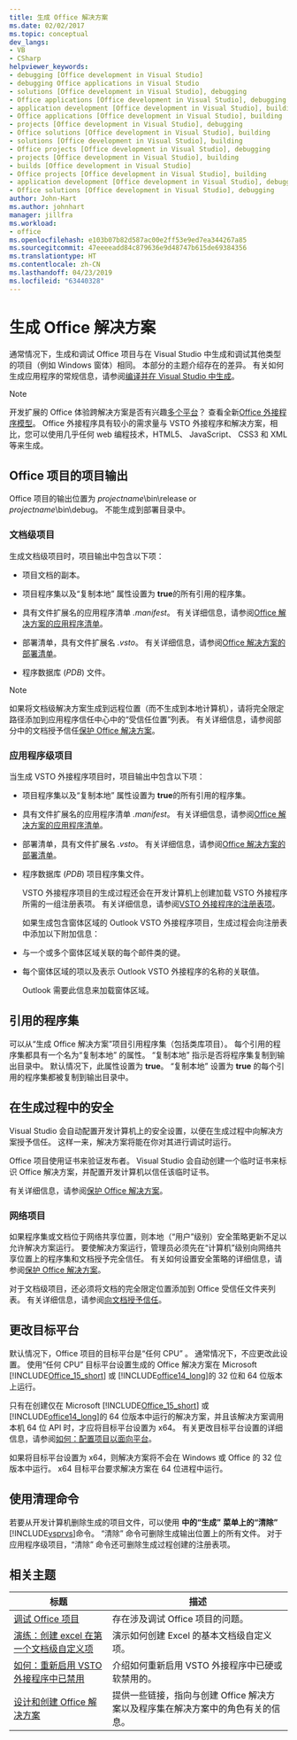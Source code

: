 ```yaml
---
title: 生成 Office 解决方案
ms.date: 02/02/2017
ms.topic: conceptual
dev_langs:
- VB
- CSharp
helpviewer_keywords:
- debugging [Office development in Visual Studio]
- debugging Office applications in Visual Studio
- solutions [Office development in Visual Studio], debugging
- Office applications [Office development in Visual Studio], debugging
- application development [Office development in Visual Studio], building
- Office applications [Office development in Visual Studio], building
- projects [Office development in Visual Studio], debugging
- Office solutions [Office development in Visual Studio], building
- solutions [Office development in Visual Studio], building
- Office projects [Office development in Visual Studio], debugging
- projects [Office development in Visual Studio], building
- builds [Office development in Visual Studio]
- Office projects [Office development in Visual Studio], building
- application development [Office development in Visual Studio], debugging
- Office solutions [Office development in Visual Studio], debugging
author: John-Hart
ms.author: johnhart
manager: jillfra
ms.workload:
- office
ms.openlocfilehash: e103b07b82d587ac00e2ff53e9ed7ea344267a85
ms.sourcegitcommit: 47eeeeadd84c879636e9d48747b615de69384356
ms.translationtype: HT
ms.contentlocale: zh-CN
ms.lasthandoff: 04/23/2019
ms.locfileid: "63440328"
---
```

# <a name="build-office-solutions"></a>生成 Office 解决方案
  通常情况下，生成和调试 Office 项目与在 Visual Studio 中生成和调试其他类型的项目（例如 Windows 窗体）相同。 本部分的主题介绍存在的差异。 有关如何生成应用程序的常规信息，请参阅[编译并在 Visual Studio 中生成](../ide/compiling-and-building-in-visual-studio.md)。

> [!NOTE]
> 开发扩展的 Office 体验跨解决方案是否有兴趣[多个平台](https://dev.office.com/add-in-availability)？ 查看全新[Office 外接程序模型](https://dev.office.com/docs/add-ins/overview/office-add-ins)。 Office 外接程序具有较小的需求量与 VSTO 外接程序和解决方案，相比，您可以使用几乎任何 web 编程技术，HTML5、 JavaScript、 CSS3 和 XML 等来生成。

## <a name="project-output-for-office-projects"></a>Office 项目的项目输出
 Office 项目的输出位置为 *projectname*\bin\release or *projectname*\bin\debug。 不能生成到部署目录中。

### <a name="document-level-projects"></a>文档级项目
 生成文档级项目时，项目输出中包含以下项：

- 项目文档的副本。

- 项目程序集以及“复制本地”  属性设置为 **true**的所有引用的程序集。

- 具有文件扩展名的应用程序清单 *.manifest*。 有关详细信息，请参阅[Office 解决方案的应用程序清单](../vsto/application-manifests-for-office-solutions.md)。

- 部署清单，具有文件扩展名 *.vsto*。 有关详细信息，请参阅[Office 解决方案的部署清单](../vsto/deployment-manifests-for-office-solutions.md)。

- 程序数据库 (*PDB*) 文件。

> [!NOTE]
> 如果将文档级解决方案生成到远程位置（而不生成到本地计算机），请将完全限定路径添加到应用程序信任中心中的“受信任位置”列表。 有关详细信息，请参阅部分中的文档授予信任[保护 Office 解决方案](../vsto/securing-office-solutions.md)。

### <a name="application-level-projects"></a>应用程序级项目
 当生成 VSTO 外接程序项目时，项目输出中包含以下项：

- 项目程序集以及“复制本地”  属性设置为 **true**的所有引用的程序集。

- 具有文件扩展名的应用程序清单 *.manifest*。 有关详细信息，请参阅[Office 解决方案的应用程序清单](../vsto/application-manifests-for-office-solutions.md)。

- 部署清单，具有文件扩展名 *.vsto*。 有关详细信息，请参阅[Office 解决方案的部署清单](../vsto/deployment-manifests-for-office-solutions.md)。

- 程序数据库 (*PDB*) 项目程序集文件。

  VSTO 外接程序项目的生成过程还会在开发计算机上创建加载 VSTO 外接程序所需的一组注册表项。 有关详细信息，请参阅[VSTO 外接程序的注册表项](../vsto/registry-entries-for-vsto-add-ins.md)。

  如果生成包含窗体区域的 Outlook VSTO 外接程序项目，生成过程会向注册表中添加以下附加信息：

- 与一个或多个窗体区域关联的每个邮件类的键。

- 每个窗体区域的项以及表示 Outlook VSTO 外接程序的名称的关联值。

  Outlook 需要此信息来加载窗体区域。

## <a name="referenced-assemblies"></a>引用的程序集
 可以从“生成 Office 解决方案”项目引用程序集（包括类库项目）。 每个引用的程序集都具有一个名为“复制本地”  的属性。 “复制本地”  指示是否将程序集复制到输出目录中。 默认情况下，此属性设置为 **true**。 “复制本地”  设置为 **true** 的每个引用的程序集都被复制到输出目录中。

## <a name="security-during-the-build-process"></a>在生成过程中的安全
 Visual Studio 会自动配置开发计算机上的安全设置，以便在生成过程中向解决方案授予信任。 这样一来，解决方案将能在你对其进行调试时运行。

 Office 项目使用证书来验证发布者。 Visual Studio 会自动创建一个临时证书来标识 Office 解决方案，并配置开发计算机以信任该临时证书。

 有关详细信息，请参阅[保护 Office 解决方案](../vsto/securing-office-solutions.md)。

### <a name="network-projects"></a>网络项目
 如果程序集或文档位于网络共享位置，则本地（“用户”级别）安全策略更新不足以允许解决方案运行。 要使解决方案运行，管理员必须先在“计算机”级别向网络共享位置上的程序集和文档授予完全信任。 有关如何设置安全策略的详细信息，请参阅[保护 Office 解决方案](../vsto/securing-office-solutions.md)。

 对于文档级项目，还必须将文档的完全限定位置添加到 Office 受信任文件夹列表。 有关详细信息，请参阅[向文档授予信任](../vsto/granting-trust-to-documents.md)。

## <a name="change-the-platform-target"></a>更改目标平台
 默认情况下，Office 项目的目标平台是“任何 CPU”  。 通常情况下，不应更改此设置。 使用“任何 CPU”  目标平台设置生成的 Office 解决方案在 Microsoft [!INCLUDE[Office_15_short](../vsto/includes/office-15-short-md.md)] 或 [!INCLUDE[office14_long](../vsto/includes/office14-long-md.md)]的 32 位和 64 位版本上运行。

 只有在创建仅在 Microsoft [!INCLUDE[Office_15_short](../vsto/includes/office-15-short-md.md)] 或 [!INCLUDE[office14_long](../vsto/includes/office14-long-md.md)]的 64 位版本中运行的解决方案，并且该解决方案调用本机 64 位 API 时，才应将目标平台设置为 x64。 有关更改目标平台设置的详细信息，请参阅[如何：配置项目以面向平台](../ide/how-to-configure-projects-to-target-platforms.md)。

 如果将目标平台设置为 x64，则解决方案将不会在 Windows 或 Office 的 32 位版本中运行。 x64 目标平台要求解决方案在 64 位进程中运行。

## <a name="use-the-clean-command"></a>使用清理命令
 若要从开发计算机删除生成的项目文件，可以使用 **中的“生成”** **菜单上的“清除”** [!INCLUDE[vsprvs](../sharepoint/includes/vsprvs-md.md)]命令。 “清除”  命令可删除生成输出位置上的所有文件。 对于应用程序级项目，“清除”  命令还可删除生成过程创建的注册表项。

## <a name="related-topics"></a>相关主题

|标题|描述|
|-----------|-----------------|
|[调试 Office 项目](../vsto/debugging-office-projects.md)|存在涉及调试 Office 项目的问题。|
|[演练：创建 excel 在第一个文档级自定义项](../vsto/walkthrough-creating-your-first-document-level-customization-for-excel.md)|演示如何创建 Excel 的基本文档级自定义项。|
|[如何：重新启用 VSTO 外接程序中已禁用](../vsto/how-to-re-enable-a-vsto-add-in-that-has-been-disabled.md)|介绍如何重新启用 VSTO 外接程序中已硬或软禁用的。|
|[设计和创建 Office 解决方案](../vsto/designing-and-creating-office-solutions.md)|提供一些链接，指向与创建 Office 解决方案以及程序集在解决方案中的角色有关的信息。|